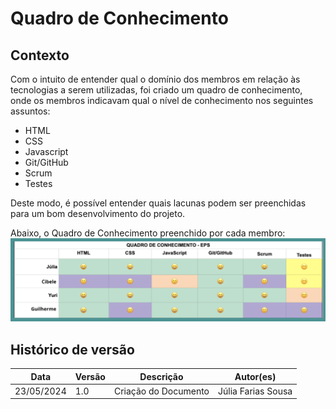 # Quadro de Conhecimento

## Contexto 

Com o intuito de entender qual o domínio dos membros em relação às tecnologias a serem utilizadas, foi criado um quadro de conhecimento, onde os membros indicavam qual o nível de conhecimento nos seguintes assuntos:

- HTML
- CSS
- Javascript
- Git/GitHub
- Scrum
- Testes

Deste modo, é possível entender quais lacunas podem ser preenchidas para um bom desenvolvimento do projeto.

Abaixo, o Quadro de Conhecimento preenchido por cada membro:
![Quadro de Conhecimento](../assets/Schedules/conhecimento.png)


## Histórico de versão
| Data | Versão | Descrição | Autor(es) |
| ---- | ---- | ---- | ---- |
| 23/05/2024 | 1.0 | Criação do Documento | Júlia Farias Sousa |